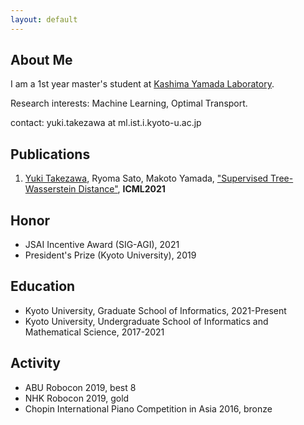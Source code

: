 ```yaml
---
layout: default
---
```


## About Me

I am a 1st year master's student at <a href="http://www.ml.ist.i.kyoto-u.ac.jp/en/">Kashima Yamada Laboratory</a>.

Research interests: Machine Learning, Optimal Transport.

contact: yuki.takezawa at ml.ist.i.kyoto-u.ac.jp 
## Publications

1. <u>Yuki Takezawa</u>, Ryoma Sato, Makoto Yamada, <a href="https://arxiv.org/abs/2101.11520">"Supervised Tree-Wasserstein Distance"</a>, **ICML2021**

## Honor
- JSAI Incentive Award (SIG-AGI), 2021
- President's Prize (Kyoto University), 2019

## Education
- Kyoto University, Graduate School of Informatics, 2021-Present
- Kyoto University, Undergraduate School of Informatics and Mathematical Science, 2017-2021

## Activity
- ABU Robocon 2019, best 8
- NHK Robocon 2019, gold
- Chopin International Piano Competition in Asia 2016, bronze
